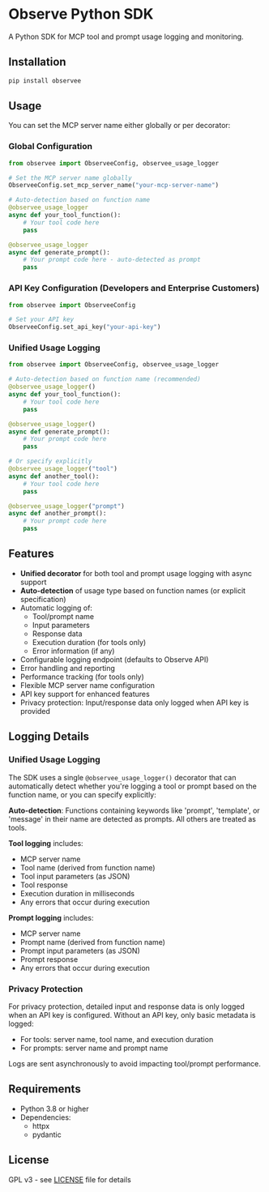 # Observe Python SDK

A Python SDK for MCP tool and prompt usage logging and monitoring.

## Installation

```bash
pip install observee
```

## Usage

You can set the MCP server name either globally or per decorator:

### Global Configuration

```python
from observee import ObserveeConfig, observee_usage_logger

# Set the MCP server name globally
ObserveeConfig.set_mcp_server_name("your-mcp-server-name")

# Auto-detection based on function name
@observee_usage_logger
async def your_tool_function():
    # Your tool code here
    pass

@observee_usage_logger
async def generate_prompt():
    # Your prompt code here - auto-detected as prompt
    pass
```

### API Key Configuration (Developers and Enterprise Customers)

```python
from observee import ObserveeConfig

# Set your API key
ObserveeConfig.set_api_key("your-api-key")
```

### Unified Usage Logging

```python
from observee import ObserveeConfig, observee_usage_logger

# Auto-detection based on function name (recommended)
@observee_usage_logger()
async def your_tool_function():
    # Your tool code here
    pass

@observee_usage_logger()
async def generate_prompt():
    # Your prompt code here
    pass

# Or specify explicitly
@observee_usage_logger("tool")
async def another_tool():
    # Your tool code here
    pass

@observee_usage_logger("prompt")
async def another_prompt():
    # Your prompt code here
    pass
```

## Features

- **Unified decorator** for both tool and prompt usage logging with async support
- **Auto-detection** of usage type based on function names (or explicit specification)
- Automatic logging of:
  - Tool/prompt name
  - Input parameters
  - Response data
  - Execution duration (for tools only)
  - Error information (if any)
- Configurable logging endpoint (defaults to Observe API)
- Error handling and reporting
- Performance tracking (for tools only)
- Flexible MCP server name configuration
- API key support for enhanced features
- Privacy protection: Input/response data only logged when API key is provided


## Logging Details

### Unified Usage Logging

The SDK uses a single `@observee_usage_logger()` decorator that can automatically detect whether you're logging a tool or prompt based on the function name, or you can specify explicitly:

**Auto-detection**: Functions containing keywords like 'prompt', 'template', or 'message' in their name are detected as prompts. All others are treated as tools.

**Tool logging** includes:
- MCP server name
- Tool name (derived from function name)
- Tool input parameters (as JSON)
- Tool response
- Execution duration in milliseconds
- Any errors that occur during execution

**Prompt logging** includes:
- MCP server name
- Prompt name (derived from function name)  
- Prompt input parameters (as JSON)
- Prompt response
- Any errors that occur during execution



### Privacy Protection

For privacy protection, detailed input and response data is only logged when an API key is configured. Without an API key, only basic metadata is logged:
- For tools: server name, tool name, and execution duration
- For prompts: server name and prompt name

Logs are sent asynchronously to avoid impacting tool/prompt performance.

## Requirements

- Python 3.8 or higher
- Dependencies:
  - httpx
  - pydantic

## License

GPL v3 - see [LICENSE](LICENSE) file for details 